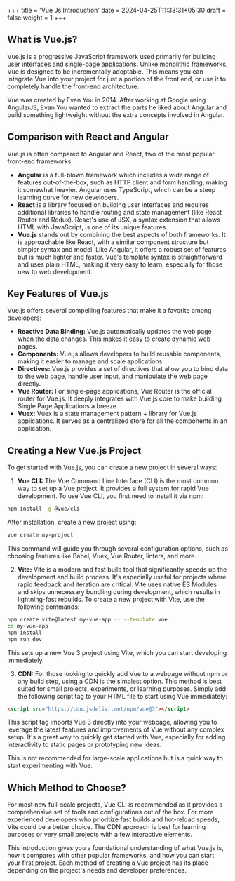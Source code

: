 +++
title = 'Vue Js Introduction'
date = 2024-04-25T11:33:31+05:30
draft = false
weight = 1
+++

## What is Vue.js?

Vue.js is a progressive JavaScript framework used primarily for building user interfaces and single-page applications. Unlike monolithic frameworks, Vue is designed to be incrementally adoptable. This means you can integrate Vue into your project for just a portion of the front end, or use it to completely handle the front-end architecture.

Vue was created by Evan You in 2014. After working at Google using AngularJS, Evan You wanted to extract the parts he liked about Angular and build something lightweight without the extra concepts involved in Angular.

## Comparison with React and Angular

Vue.js is often compared to Angular and React, two of the most popular front-end frameworks:

- **Angular** is a full-blown framework which includes a wide range of features out-of-the-box, such as HTTP client and form handling, making it somewhat heavier. Angular uses TypeScript, which can be a steep learning curve for new developers.
- **React** is a library focused on building user interfaces and requires additional libraries to handle routing and state management (like React Router and Redux). React's use of JSX, a syntax extension that allows HTML with JavaScript, is one of its unique features.
- **Vue.js** stands out by combining the best aspects of both frameworks. It is approachable like React, with a similar component structure but simpler syntax and model. Like Angular, it offers a robust set of features but is much lighter and faster. Vue's template syntax is straightforward and uses plain HTML, making it very easy to learn, especially for those new to web development.

## Key Features of Vue.js

Vue.js offers several compelling features that make it a favorite among developers:

- **Reactive Data Binding:** Vue.js automatically updates the web page when the data changes. This makes it easy to create dynamic web pages.
- **Components:** Vue.js allows developers to build reusable components, making it easier to manage and scale applications.
- **Directives:** Vue.js provides a set of directives that allow you to bind data to the web page, handle user input, and manipulate the web page directly.
- **Vue Router:** For single-page applications, Vue Router is the official router for Vue.js. It deeply integrates with Vue.js core to make building Single Page Applications a breeze.
- **Vuex:** Vuex is a state management pattern + library for Vue.js applications. It serves as a centralized store for all the components in an application.

## Creating a New Vue.js Project

To get started with Vue.js, you can create a new project in several ways:

1. **Vue CLI:** The Vue Command Line Interface (CLI) is the most common way to set up a Vue project. It provides a full system for rapid Vue development. To use Vue CLI, you first need to install it via npm:

```bash
npm install -g @vue/cli
```

After installation, create a new project using:

```bash
vue create my-project
```

This command will guide you through several configuration options, such as choosing features like Babel, Vuex, Vue Router, linters, and more.

2. **Vite:** Vite is a modern and fast build tool that significantly speeds up the development and build process. It's especially useful for projects where rapid feedback and iteration are critical. Vite uses native ES Modules and skips unnecessary bundling during development, which results in lightning-fast rebuilds. To create a new project with Vite, use the following commands:

```bash
npm create vite@latest my-vue-app -- --template vue
cd my-vue-app
npm install
npm run dev
```

This sets up a new Vue 3 project using Vite, which you can start developing immediately.

3. **CDN:**
   For those looking to quickly add Vue to a webpage without npm or any build step, using a CDN is the simplest option. This method is best suited for small projects, experiments, or learning purposes. Simply add the following script tag to your HTML file to start using Vue immediately:

```html
<script src="https://cdn.jsdelivr.net/npm/vue@3"></script>
```

This script tag imports Vue 3 directly into your webpage, allowing you to leverage the latest features and improvements of Vue without any complex setup. It's a great way to quickly get started with Vue, especially for adding interactivity to static pages or prototyping new ideas.

This is not recommended for large-scale applications but is a quick way to start experimenting with Vue.

## Which Method to Choose?

For most new full-scale projects, Vue CLI is recommended as it provides a comprehensive set of tools and configurations out of the box. For more experienced developers who prioritize fast builds and hot-reload speeds, Vite could be a better choice. The CDN approach is best for learning purposes or very small projects with a few interactive elements.

This introduction gives you a foundational understanding of what Vue.js is, how it compares with other popular frameworks, and how you can start your first project. Each method of creating a Vue project has its place depending on the project's needs and developer preferences.


